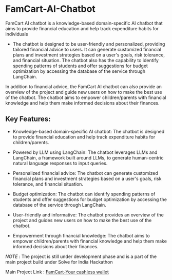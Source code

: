 # FamCart-AI-Chatbot
FamCart AI chatbot is a knowledge-based domain-specific AI chatbot that aims to provide financial education and help track expenditure habits for individuals

- The chatbot is designed to be user-friendly and personalized, providing tailored financial advice to users. It can generate customized financial plans and investment strategies based on a user's goals, risk tolerance, and financial situation. The chatbot also has the capability to identify spending patterns of students and offer suggestions for budget optimization by accessing the database of the service through LangChain.

In addition to financial advice, the FamCart AI chatbot can also provide an overview of the project and guide new users on how to make the best use of the chatbot. The chatbot aims to empower children/parents with financial knowledge and help them make informed decisions about their finances.

## Key Features:

- Knowledge-based domain-specific AI chatbot: The chatbot is designed to provide financial education and help track expenditure habits for children/parents.

- Powered by LLM using LangChain: The chatbot leverages LLMs and LangChain, a framework built around LLMs, to generate human-centric natural language responses to input queries.

- Personalized financial advice: The chatbot can generate customized financial plans and investment strategies based on a user's goals, risk tolerance, and financial situation.

- Budget optimization: The chatbot can identify spending patterns of students and offer suggestions for budget optimization by accessing the database of the service through LangChain.

- User-friendly and informative: The chatbot provides an overview of the project and guides new users on how to make the best use of the chatbot.

- Empowerment through financial knowledge: The chatbot aims to empower children/parents with financial knowledge and help them make informed decisions about their finances.


*NOTE* : The project is still under development phase and is a part of the main project build under Solve for India Hackathon


Main Project Link : [FamCart-Your cashless wallet](https://github.com/AbhishekRP2002/FamCart)
